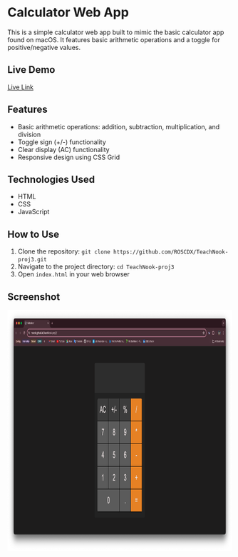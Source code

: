 # Calculator Web App

This is a simple calculator web app built to mimic the basic calculator app found on macOS. It features basic arithmetic operations and a toggle for positive/negative values.

<!-- ![Calculator Screenshot](path/to/your/image.png) -->

## Live Demo
[Live Link](https://roscdx.github.io/TeachNook-proj3/)

## Features
- Basic arithmetic operations: addition, subtraction, multiplication, and division
- Toggle sign (+/-) functionality
- Clear display (AC) functionality
- Responsive design using CSS Grid

## Technologies Used
- HTML
- CSS
- JavaScript

## How to Use
1. Clone the repository: `git clone https://github.com/ROSCDX/TeachNook-proj3.git`
2. Navigate to the project directory: `cd TeachNook-proj3`
3. Open `index.html` in your web browser

## Screenshot 

<p>
    <img width="960px" height="540px" src="https://github.com/ROSCDX/TeachNook-proj3/blob/main/Calculator%20JS%20Image.png" alt="Calculator">
</p>


